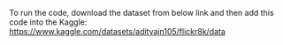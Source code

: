 To run the code, download the dataset from below link and then add this code into the Kaggle:
https://www.kaggle.com/datasets/adityajn105/flickr8k/data 

